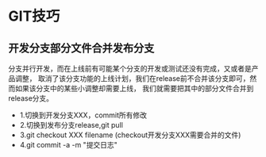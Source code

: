GIT技巧
===========

## 开发分支部分文件合并发布分支

分支并行开发，而在上线前有可能某个分支的开发或测试还没有完成，又或者是产品调整，
取消了该分支功能的上线计划，我们在release前不合并该分支即可，然而如果该分支中的某些小调整却需要上线，
我们就需要把其中的部分文件合并到release分支。

- 1.切换到开发分支XXX，commit所有修改
- 2.切换到发布分支release,git pull
- 3.git checkout XXX filename (checkout开发分支XXX需要合并的文件)
- 4.git commit -a -m "提交日志"
